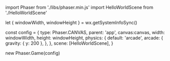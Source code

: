 import Phaser from './libs/phaser.min.js'
import HelloWorldScene from './HelloWorldScene'

let { windowWidth, windowHeight } = wx.getSystemInfoSync()

const config = {
  type: Phaser.CANVAS,
  parent: 'app',
  canvas:canvas,
  width: windowWidth,
  height: windowHeight,
  physics: {
    default: 'arcade',
    arcade: {
      gravity: { y: 200 },
    },
  },
  scene: [HelloWorldScene],
}

new Phaser.Game(config)

